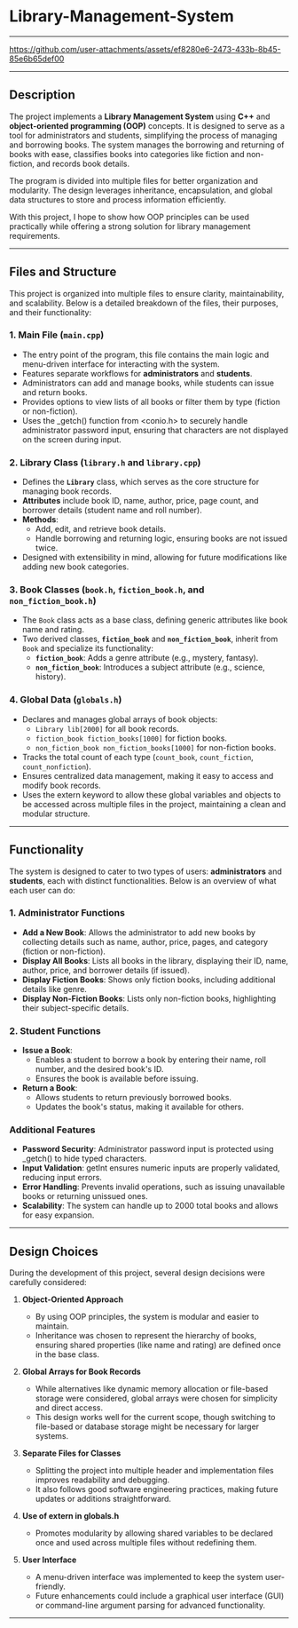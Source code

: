 # Library-Management-System

---

https://github.com/user-attachments/assets/ef8280e6-2473-433b-8b45-85e6b65def00

---

## Description

The project implements a **Library Management System** using **C++** and **object-oriented programming (OOP)** concepts. It is designed to serve as a tool for administrators and students, simplifying the process of managing and borrowing books. The system manages the borrowing and returning of books with ease, classifies books into categories like fiction and non-fiction, and records book details.

The program is divided into multiple files for better organization and modularity. The design leverages inheritance, encapsulation, and global data structures to store and process information efficiently.

With this project, I hope to show how OOP principles can be used practically while offering a strong solution for library management requirements.

---

## Files and Structure

This project is organized into multiple files to ensure clarity, maintainability, and scalability. Below is a detailed breakdown of the files, their purposes, and their functionality:

### 1. **Main File (`main.cpp`)**
   - The entry point of the program, this file contains the main logic and menu-driven interface for interacting with the system.
   - Features separate workflows for **administrators** and **students**.
   - Administrators can add and manage books, while students can issue and return books.
   - Provides options to view lists of all books or filter them by type (fiction or non-fiction).
   - Uses the _getch() function from <conio.h> to securely handle administrator password input, ensuring that characters are not displayed on the screen during input.

### 2. **Library Class (`library.h` and `library.cpp`)**
   - Defines the **`Library`** class, which serves as the core structure for managing book records.
   - **Attributes** include book ID, name, author, price, page count, and borrower details (student name and roll number).
   - **Methods**:
     - Add, edit, and retrieve book details.
     - Handle borrowing and returning logic, ensuring books are not issued twice.
   - Designed with extensibility in mind, allowing for future modifications like adding new book categories.

### 3. **Book Classes (`book.h`, `fiction_book.h`, and `non_fiction_book.h`)**
   - The `Book` class acts as a base class, defining generic attributes like book name and rating.
   - Two derived classes, **`fiction_book`** and **`non_fiction_book`**, inherit from `Book` and specialize its functionality:
     - **`fiction_book`**: Adds a genre attribute (e.g., mystery, fantasy).
     - **`non_fiction_book`**: Introduces a subject attribute (e.g., science, history).

### 4. **Global Data (`globals.h`)**
   - Declares and manages global arrays of book objects:
     - `Library lib[2000]` for all book records.
     - `fiction_book fiction_books[1000]` for fiction books.
     - `non_fiction_book non_fiction_books[1000]` for non-fiction books.
   - Tracks the total count of each type (`count_book`, `count_fiction`, `count_nonfiction`).
   - Ensures centralized data management, making it easy to access and modify book records.
   - Uses the extern keyword to allow these global variables and objects to be accessed across multiple files in the project, maintaining a clean and modular structure.

---

## Functionality

The system is designed to cater to two types of users: **administrators** and **students**, each with distinct functionalities. Below is an overview of what each user can do:

### 1. **Administrator Functions**
   - **Add a New Book**:
     Allows the administrator to add new books by collecting details such as name, author, price, pages, and category (fiction or non-fiction).
   - **Display All Books**:
     Lists all books in the library, displaying their ID, name, author, price, and borrower details (if issued).
   - **Display Fiction Books**:
     Shows only fiction books, including additional details like genre.
   - **Display Non-Fiction Books**:
     Lists only non-fiction books, highlighting their subject-specific details.

### 2. **Student Functions**
   - **Issue a Book**:
     - Enables a student to borrow a book by entering their name, roll number, and the desired book's ID.
     - Ensures the book is available before issuing.
   - **Return a Book**:
     - Allows students to return previously borrowed books.
     - Updates the book's status, making it available for others.

### Additional Features
- **Password Security**: Administrator password input is protected using _getch() to hide typed characters.
- **Input Validation**: getInt ensures numeric inputs are properly validated, reducing input errors.
- **Error Handling**: Prevents invalid operations, such as issuing unavailable books or returning unissued ones.
- **Scalability**: The system can handle up to 2000 total books and allows for easy expansion.

---

## Design Choices

During the development of this project, several design decisions were carefully considered:

1. **Object-Oriented Approach**
   - By using OOP principles, the system is modular and easier to maintain.
   - Inheritance was chosen to represent the hierarchy of books, ensuring shared properties (like name and rating) are defined once in the base class.

2. **Global Arrays for Book Records**
   - While alternatives like dynamic memory allocation or file-based storage were considered, global arrays were chosen for simplicity and direct access.
   - This design works well for the current scope, though switching to file-based or database storage might be necessary for larger systems.

3. **Separate Files for Classes**
   - Splitting the project into multiple header and implementation files improves readability and debugging.
   - It also follows good software engineering practices, making future updates or additions straightforward.
  
4. **Use of extern in globals.h**
   - Promotes modularity by allowing shared variables to be declared once and used across multiple files without redefining them.

5. **User Interface**
   - A menu-driven interface was implemented to keep the system user-friendly.
   - Future enhancements could include a graphical user interface (GUI) or command-line argument parsing for advanced functionality.

---

